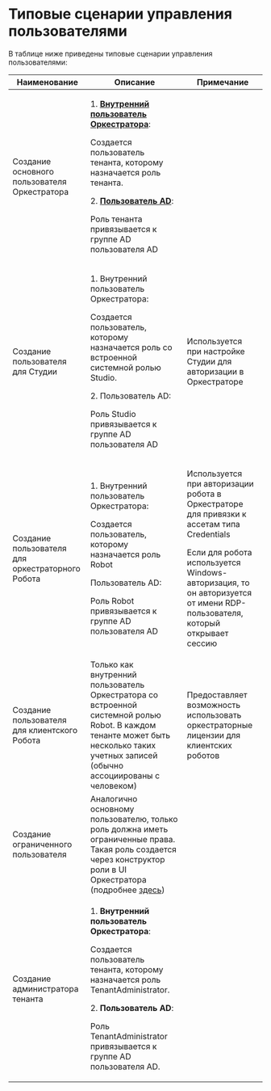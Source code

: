 # Типовые сценарии управления пользователями

В таблице ниже приведены типовые сценарии управления пользователями:

| Наименование                                 | Описание                                                                                                                                                                                                        | Примечание                     | 
| -------------------------------------------- | --------------------------------------------------------------------------------------------------------------------------------------------------------------------------------------------------------------- | ------------------------------ | 
| Создание основного пользователя Оркестратора | <p> 1. [**Внутренний пользователь Оркестратора**](https://docs.primo-rpa.ru/primo-rpa/orchestrator-new/orchestrator-admin/users/orch-users):</p><p>Создается пользователь тенанта, которому назначается роль тенанта.</p> <p>2. [**Пользователь AD**](https://docs.primo-rpa.ru/primo-rpa/orchestrator-new/orchestrator-admin/users/ad-users):</p><p>Роль тенанта привязывается к группе AD пользователя AD</p>  | 
| Создание пользователя для Студии             | <p> 1. Внутренний пользователь Оркестратора:</p><p> Создается пользователь, которому назначается роль со встроенной системной ролью Studio. </p><p> 2. Пользователь AD: </p><p>Роль Studio привязывается к группе AD пользователя AD</p>  | Используется при настройке Cтудии для авторизации в Оркестраторе |
| Создание пользователя для оркестраторного Робота | <p> 1. Внутренний пользователь Оркестратора:</p><p> Создается пользователь, которому назначается роль Robot </p><p> Пользователь AD:</p><p> Роль Robot привязывается к группе AD пользователя AD</p> | <p>Используется при авторизации робота в Оркестраторе для привязки к ассетам типа Credentials </p> <p> Если для робота используется Windows-авторизация, то он авторизуется от имени RDP-пользователя, который открывает сессию </p>|
| Создание пользователя для клиентского Робота | Только как внутренний пользователь Оркестратора со встроенной системной ролью Robot. В каждом тенанте может быть несколько таких учетных записей (обычно ассоциированы с человеком) | Предоставляет возможность использовать оркестраторные лицензии для клиентских роботов |
| Создание ограниченного пользователя          | Аналогично основному пользователю, только роль должна иметь ограниченные права. Такая роль создается через конструктор роли в UI Оркестратора (подробнее [здесь](https://docs.primo-rpa.ru/primo-rpa/orchestrator-new/orchestrator-admin/users/roles)) |
| Создание администратора тенанта              | <p>1. **Внутренний пользователь Оркестратора**:</p><p>Создается пользователь тенанта, которому назначается роль TenantAdministrator.</p> <p>2. **Пользователь AD**:</p><p>Роль TenantAdministrator привязывается к группе AD пользователя AD.</p> |
